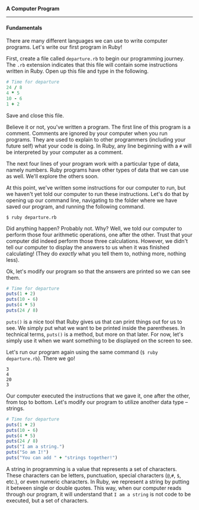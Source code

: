 **A Computer Program**

---

#### Fundamentals

There are many different languages we can use to write computer programs. Let's
write our first program in Ruby!

First, create a file called `departure.rb` to begin our programming journey.
The `.rb` extension indicates that this file will contain some instructions
written in Ruby. Open up this file and type in the following.

```ruby
# Time for departure
24 / 8
4 * 5
10 - 6
1 + 2
```

Save and close this file.

Believe it or not, you've written a program. The first line of this program is a
comment. Comments are ignored by your computer when you run programs. They are
used to explain to other programmers (including your future self) what your code
is doing. In Ruby, any line beginning with a `#` will be interpreted by your
computer as a comment.

The next four lines of your program work with a particular type of data, namely
numbers. Ruby programs have other types of data that we can use as well. We'll
explore the others soon.

At this point, we've written some instructions for our computer to run, but we
haven't yet told our computer to run these instructions. Let's do that by
opening up our command line, navigating to the folder where we have saved our
program, and running the following command.

```
$ ruby departure.rb
```

Did anything happen? Probably not. Why? Well, we told our computer to perform
those four arithmetic operations, one after the other. Trust that your computer
did indeed perform those three calculations. However, we didn't tell our
computer to display the answers to us when it was finished calculating! (They do
_exactly_ what you tell them to, nothing more, nothing less).

Ok, let's modify our program so that the answers are printed so we can see them.

```ruby
# Time for departure
puts(1 + 2)
puts(10 - 6)
puts(4 * 5)
puts(24 / 8)
```

`puts()` is a nice tool that Ruby gives us that can print things out for us to
see. We simply put what we want to be printed inside the parentheses. In
technical terms, `puts()` is a method, but more on that later. For now, let's
simply use it when we want something to be displayed on the screen to see.

Let's run our program again using the same command (`$ ruby departure.rb`).
There we go!

```
3
4
20
3
```

Our computer executed the instructions that we gave it, one after the other, from
top to bottom. Let's modify our program to utilize another data type – strings.

```ruby
# Time for departure
puts(1 + 2)
puts(10 - 6)
puts(4 * 5)
puts(24 / 8)
puts("I am a string.")
puts("So am I!")
puts("You can add " + "strings together!")
```

A string in programming is a value that represents a set of characters. These
characters can be letters, punctuation, special characters (`@`,`#`, `$`, etc.),
or even numeric characters. In Ruby, we represent a string by putting it between
single or double quotes. This way, when our computer reads through our program,
it will understand that `I am a string` is not code to be executed, but a set of
characters.
